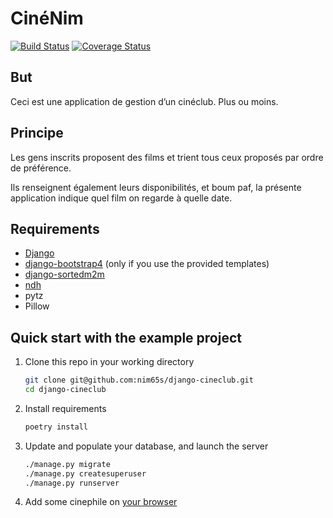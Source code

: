 # CinéNim
[![Build Status](https://travis-ci.org/nim65s/django-cineclub.svg?branch=master)](https://travis-ci.org/nim65s/django-cineclub)
[![Coverage Status](https://coveralls.io/repos/github/nim65s/django-cineclub/badge.svg?branch=master)](https://coveralls.io/github/nim65s/django-cineclub?branch=master)

## But
Ceci est une application de gestion d’un cinéclub. Plus ou moins.

## Principe
Les gens inscrits proposent des films et trient tous ceux proposés par ordre de préférence.

Ils renseignent également leurs disponibilités, et boum paf, la présente application indique quel film on regarde à quelle date.

## Requirements

* [Django](https://www.djangoproject.com/)
* [django-bootstrap4](https://github.com/zostera/django-bootstrap4) (only if you use the provided templates)
* [django-sortedm2m](https://github.com/jazzband/django-sortedm2m)
* [ndh](https://github.com/nim65s/ndh)
* pytz
* Pillow

## Quick start with the example project

1. Clone this repo in your working directory

    ```bash
    git clone git@github.com:nim65s/django-cineclub.git
    cd django-cineclub
    ```

2. Install requirements

    ```bash
    poetry install
    ```

3. Update and populate your database, and launch the server

    ```bash
    ./manage.py migrate
    ./manage.py createsuperuser
    ./manage.py runserver
    ```

4. Add some cinephile on [your browser](http://localhost:8000/admin/cine/cinephile/add/)
